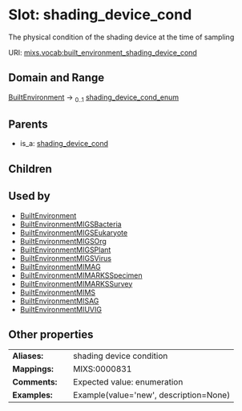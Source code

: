 
# Slot: shading_device_cond


The physical condition of the shading device at the time of sampling

URI: [mixs.vocab:built_environment_shading_device_cond](https://w3id.org/mixs/vocab/built_environment_shading_device_cond)


## Domain and Range

[BuiltEnvironment](BuiltEnvironment.md) &#8594;  <sub>0..1</sub> [shading_device_cond_enum](shading_device_cond_enum.md)

## Parents

 *  is_a: [shading_device_cond](shading_device_cond.md)

## Children


## Used by

 * [BuiltEnvironment](BuiltEnvironment.md)
 * [BuiltEnvironmentMIGSBacteria](BuiltEnvironmentMIGSBacteria.md)
 * [BuiltEnvironmentMIGSEukaryote](BuiltEnvironmentMIGSEukaryote.md)
 * [BuiltEnvironmentMIGSOrg](BuiltEnvironmentMIGSOrg.md)
 * [BuiltEnvironmentMIGSPlant](BuiltEnvironmentMIGSPlant.md)
 * [BuiltEnvironmentMIGSVirus](BuiltEnvironmentMIGSVirus.md)
 * [BuiltEnvironmentMIMAG](BuiltEnvironmentMIMAG.md)
 * [BuiltEnvironmentMIMARKSSpecimen](BuiltEnvironmentMIMARKSSpecimen.md)
 * [BuiltEnvironmentMIMARKSSurvey](BuiltEnvironmentMIMARKSSurvey.md)
 * [BuiltEnvironmentMIMS](BuiltEnvironmentMIMS.md)
 * [BuiltEnvironmentMISAG](BuiltEnvironmentMISAG.md)
 * [BuiltEnvironmentMIUVIG](BuiltEnvironmentMIUVIG.md)

## Other properties

|  |  |  |
| --- | --- | --- |
| **Aliases:** | | shading device condition |
| **Mappings:** | | MIXS:0000831 |
| **Comments:** | | Expected value: enumeration |
| **Examples:** | | Example(value='new', description=None) |

